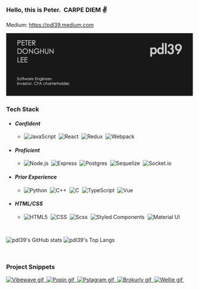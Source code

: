 ### Hello, this is Peter. &nbsp;CARPE DIEM :v:

Medium: https://pdl39.medium.com </br>

<img src="/assets/banner/pdl-banner-20210904.jpg" width="850">

### **Tech Stack**

- #### _Confident_
  - ![JavaScript](https://img.shields.io/badge/-JavaScript-05122A?style=plastic&logo=javascript)&nbsp;
    ![React](https://img.shields.io/badge/-React-05122A?style=plastic&logo=react)&nbsp;
    ![Redux](https://img.shields.io/badge/-Redux-05122A?style=plastic&logo=redux&logoColor=6131AE)&nbsp;
    ![Webpack](https://img.shields.io/badge/Webpack-05122A?style=plastic&logo=Webpack&logoColor=7CCCF7)&nbsp;
- #### _Proficient_
  - ![Node.js](https://img.shields.io/badge/-Node.js-05122A?style=plastic&logo=node.js)&nbsp;
    ![Express](https://img.shields.io/badge/-Express-05122A?style=plastic&logo=express)&nbsp;
    ![Postgres](https://img.shields.io/badge/-Postgres-05122A?style=plastic&logo=postgresql)&nbsp;
    ![Sequelize](https://img.shields.io/badge/-Sequelize-05122A?style=plastic&logo=sequelize)&nbsp;
    ![Socket.io](https://img.shields.io/badge/-Socket.io-05122A?style=plastic&logo=socket.io)&nbsp;
- #### _Prior Experience_
  - ![Python](https://img.shields.io/badge/-Python-05122A?style=plastic&logo=python)&nbsp;
    ![C++](https://img.shields.io/badge/-C++-05122A?style=plastic&logo=cplusplus&logoColor=1C5697)&nbsp;
    ![C](https://img.shields.io/badge/-C-05122A?style=plastic&logo=c)&nbsp;
    ![TypeScript](https://img.shields.io/badge/-TypeScript-05122A?style=plastic&logo=typescript)&nbsp;
    ![Vue](https://img.shields.io/badge/Vue-05122A?style=plastic&logo=Vue.js&logoColor=43B67A)&nbsp;
- #### _HTML/CSS_
  - ![HTML5](https://img.shields.io/badge/-HTML5-05122A?style=plastic&logo=html5)&nbsp;
    ![CSS](https://img.shields.io/badge/-CSS-05122A?style=plastic&logo=css3&logoColor=1572B6)&nbsp;
    ![Scss](https://img.shields.io/badge/-Scss-05122A?style=plastic&logo=sass&logoColor=CF649A)&nbsp;
    ![Styled Components](https://img.shields.io/badge/Styled_Components-05122A?style=plastic&logo=styled-components&logoColor=D05881)&nbsp;
    ![Material UI](https://img.shields.io/badge/Material%20UI-05122A?style=plastic&logo=materialui&logoColor=619cd9)&nbsp;

<br/>

![pdl39's GitHub stats](https://github-readme-stats.vercel.app/api?username=pdl39&count_private=true&hide=issues&show_icons=true&theme=dark)
![pdl39's Top Langs](https://github-readme-stats.vercel.app/api/top-langs/?username=pdl39&layout=compact&theme=dark&exclude_repo=donghunlee-personalweb)

<br/>

### **Project Snippets**

<a href="https://github.com/vibewave/vibewave" target="_blank"><img src="/assets/project-gifs/vibewave-snippet.gif" alt="Vibewave gif" height="155">&nbsp;
<a href="https://github.com/team-popin/popin" target="_blank"><img src="/assets/project-gifs/popin-snippet.gif" alt="Popin gif" height="155">&nbsp;
<a href="https://github.com/pdl39/pstagram" target="_blank"><img src="/assets/project-gifs/pstagram1.gif" alt="Pstagram gif" height="155">&nbsp;
<a href="https://github.com/pdl39/Brokurly-FE" target="_blank"><img src="/assets/project-gifs/brokurly-main-page.gif" alt="Brokurly gif" height="155">&nbsp;
<a href="https://github.com/pdl39/Wellie-FE" target="_blank"><img src="/assets/project-gifs/wellie-subscribe.gif" alt="Wellie gif" height="155">&nbsp;
